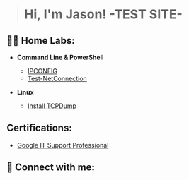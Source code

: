 > <h1>Hi, I'm Jason! -TEST SITE- 
<h2>👨‍💻 Home Labs:</h2>

- <b>Command Line & PowerShell </b>
  - [IPCONFIG](https://github.com/jasondasho/Find-IP-Lab)
  - [Test-NetConnection](https://github.com/jasondasho/Test-NetConnection)
 
- <b>Linux </b>
    - [Install TCPDump](https://github.com/jasondasho/Install-TCPDump)
<h2> Certifications:</h2>
   

 - [Google IT Support Professional](https://github.com/jasondasho/Find-IP-Lab/files/12328717/Coursera.PQKLU77YAQLJ.pdf)


    
          
<h2> 🤳 Connect with me:</h2>



[linkedin]: https://linkedin.com/in/
